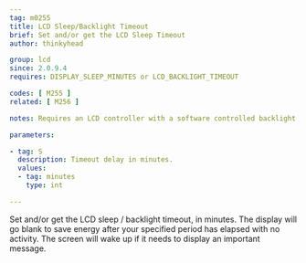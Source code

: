 ```yaml
---
tag: m0255
title: LCD Sleep/Backlight Timeout
brief: Set and/or get the LCD Sleep Timeout
author: thinkyhead

group: lcd
since: 2.0.9.4
requires: DISPLAY_SLEEP_MINUTES or LCD_BACKLIGHT_TIMEOUT

codes: [ M255 ]
related: [ M256 ]

notes: Requires an LCD controller with a software controlled backlight or sleep function.

parameters:

- tag: S
  description: Timeout delay in minutes.
  values:
  - tag: minutes
    type: int

---
```


Set and/or get the LCD sleep / backlight timeout, in minutes. The display will go blank to save energy after your specified period has elapsed with no activity. The screen will wake up if it needs to display an important message.
